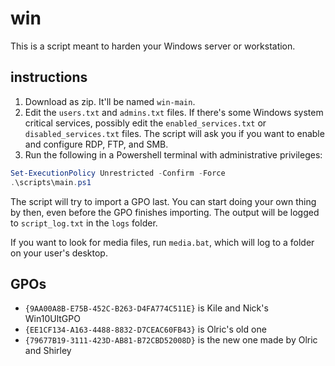 # win
This is a script meant to harden your Windows server or workstation.

## instructions
1. Download as zip. It'll be named ```win-main```.
  2. Edit the `users.txt` and `admins.txt` files. If there's some Windows system critical services, possibly edit the `enabled_services.txt` or `disabled_services.txt` files. The script will ask you if you want to enable and configure RDP, FTP, and SMB.
  3. Run the following in a Powershell terminal with administrative privileges:
  ```powershell
  Set-ExecutionPolicy Unrestricted -Confirm -Force
  .\scripts\main.ps1
  ```
  The script will try to import a GPO last. You can start doing your own thing by then, even before the GPO finishes importing. The output will be logged to `script_log.txt` in the `logs` folder. 

If you want to look for media files, run `media.bat`, which will log to a folder on your user's desktop.

## GPOs
- `{9AA00A8B-E75B-452C-B263-D4FA774C511E}` is Kile and Nick's Win10UltGPO
- `{EE1CF134-A163-4488-8832-D7CEAC60FB43}` is Olric's old one
- `{79677B19-3111-423D-AB81-B72CBD52008D}` is the new one made by Olric and Shirley
